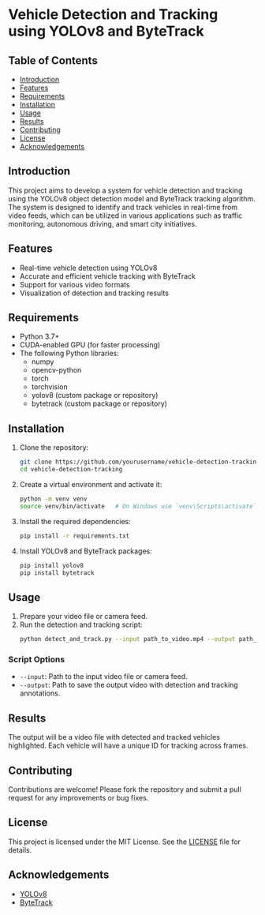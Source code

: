 # Vehicle Detection and Tracking using YOLOv8 and ByteTrack

## Table of Contents
- [Introduction](#introduction)
- [Features](#features)
- [Requirements](#requirements)
- [Installation](#installation)
- [Usage](#usage)
- [Results](#results)
- [Contributing](#contributing)
- [License](#license)
- [Acknowledgements](#acknowledgements)

## Introduction
This project aims to develop a system for vehicle detection and tracking using the YOLOv8 object detection model and ByteTrack tracking algorithm. The system is designed to identify and track vehicles in real-time from video feeds, which can be utilized in various applications such as traffic monitoring, autonomous driving, and smart city initiatives.

## Features
- Real-time vehicle detection using YOLOv8
- Accurate and efficient vehicle tracking with ByteTrack
- Support for various video formats
- Visualization of detection and tracking results

## Requirements
- Python 3.7+
- CUDA-enabled GPU (for faster processing)
- The following Python libraries:
  - numpy
  - opencv-python
  - torch
  - torchvision
  - yolov8 (custom package or repository)
  - bytetrack (custom package or repository)

## Installation
1. Clone the repository:
    ```bash
    git clone https://github.com/yourusername/vehicle-detection-tracking.git
    cd vehicle-detection-tracking
    ```

2. Create a virtual environment and activate it:
    ```bash
    python -m venv venv
    source venv/bin/activate   # On Windows use `venv\Scripts\activate`
    ```

3. Install the required dependencies:
    ```bash
    pip install -r requirements.txt
    ```

4. Install YOLOv8 and ByteTrack packages:
    ```bash
    pip install yolov8
    pip install bytetrack
    ```

## Usage
1. Prepare your video file or camera feed.
2. Run the detection and tracking script:
    ```bash
    python detect_and_track.py --input path_to_video.mp4 --output path_to_output.mp4
    ```

### Script Options
- `--input`: Path to the input video file or camera feed.
- `--output`: Path to save the output video with detection and tracking annotations.

## Results
The output will be a video file with detected and tracked vehicles highlighted. Each vehicle will have a unique ID for tracking across frames.

## Contributing
Contributions are welcome! Please fork the repository and submit a pull request for any improvements or bug fixes.

## License
This project is licensed under the MIT License. See the [LICENSE](LICENSE) file for details.

## Acknowledgements
- [YOLOv8](https://github.com/ultralytics/yolov8)
- [ByteTrack](https://github.com/ifzhang/ByteTrack)
